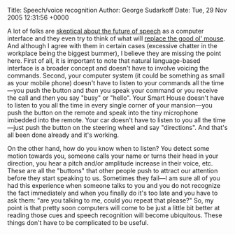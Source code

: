 Title: Speech/voice recognition
Author: George Sudarkoff
Date: Tue, 29 Nov 2005 12:31:56 +0000

A lot of folks are [skeptical about the future of
speech](http://accordionguy.blogware.com/blog/_archives/2005/11/15/1406852.html)
as a computer interface and they even try to think of what will [replace the good ol' mouse](http://www.applematters.com/index.php/section/comments/what_is_the_next_user_interface/).
And although I agree with them in certain cases (excessive chatter in
the workplace being the biggest bummer), I believe they are missing the
point here. First of all, it is important to note that natural
language-based interface is a broader concept and doesn't have to involve voicing the commands. Second, your
computer system (it could be something as small as your mobile phone)
doesn't have to listen to your commands all the time—you push the button
and *then* you speak your command or you receive the call and *then* you
say "busy" or "hello". Your Smart House doesn't have to listen to you
all the time in every single corner of your mansion—you push the button
on the remote and speak into the tiny microphone imbedded into the
remote. Your car doesn't have to listen to you all the time—just push
the button on the steering wheel and say "directions". And that's all
been done already and it's working.

On the other hand, how do you know when to listen? You detect some
motion towards you, someone calls your name or turns their head in your
direction, you hear a pitch and/or amplitude increase in their voice,
etc. These are all the "buttons" that other people push to attract our
attention before they start speaking to us. Sometimes they fail—I am
sure all of you had this experience when someone talks to you and you do
not recognize the fact immediately and when you finally do it's too late
and you have to ask them: "are you talking to me, could you repeat that
please?" So, my point is that pretty soon computers will come to be just
a little bit better at reading those cues and speech recognition will
become ubiquitous. These things don't have to be complicated to be
useful.
